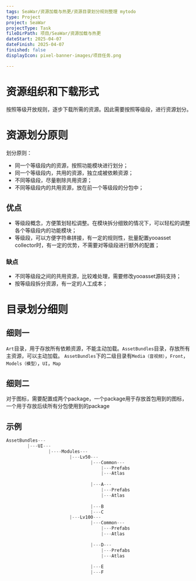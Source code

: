 ```yaml
---
tags: SeaWar/资源加载与热更/资源目录划分规则整理 mytodo
type: Project
project: SeaWar
projectType: Task
fileDirPath: 项目/SeaWar/资源加载与热更
dateStart: 2025-04-07
dateFinish: 2025-04-07
finished: false
displayIcon: pixel-banner-images/项目任务.png

---
```

# 资源组织和下载形式
按照等级开放规则，逐步下载所需的资源。因此需要按照等级段，进行资源划分。
# 资源划分原则
划分原则：
- 同一个等级段内的资源，按照功能模块进行划分；
- 同一个等级段内，共用的资源，独立成被依赖资源；
- 不同等级段，尽量剔除共用资源；
- 不同等级段内的共用资源，放在前一个等级段的分包中；
## 优点
- 等级段概念，方便策划轻松调整。在模块拆分细致的情况下，可以轻松的调整各个等级段内的功能模块；
- 等级段，可以方便字符串拼接，有一定的规则性，批量配置yooasset collector时，有一定的优势，不需要对等级段进行额外的配置；
### 缺点
- 不同等级段之间的共用资源，比较难处理，需要修改yooasset源码支持；
- 按等级段拆分资源，有一定的人工成本；
# 目录划分细则
## 细则一
`Art`目录，用于存放所有依赖资源，不能主动加载。`AssetBundles`目录，存放所有主资源，可以主动加载。
`AssetBundles`下的二级目录有`Media（音视频）`，`Front`，`Models（模型）`，`UI`，`Map`
## 细则二
对于图标，需要配置成两个package，一个package用于存放首包用到的图标，一个用于存放后续所有分包使用到的package
## 示例
```c
AssetBundles---
        |---UI---
                |----Modules---
                        |---Lv50---
                                |---Common---
	                                |---Prefabs
	                                |---Atlas
        
                                |---A---
                                    |---Prefabs
                                    |---Atlas
                                 
                                |---B
                                |---C
                        |---Lv100---
                                |---Common---
	                                |---Prefabs
	                                |---Atlas
	                            
                                |---D---
                                    |---Prefabs
                                    |---Atlas
                                
                                |---E
                                |---F
```
                                
                   






